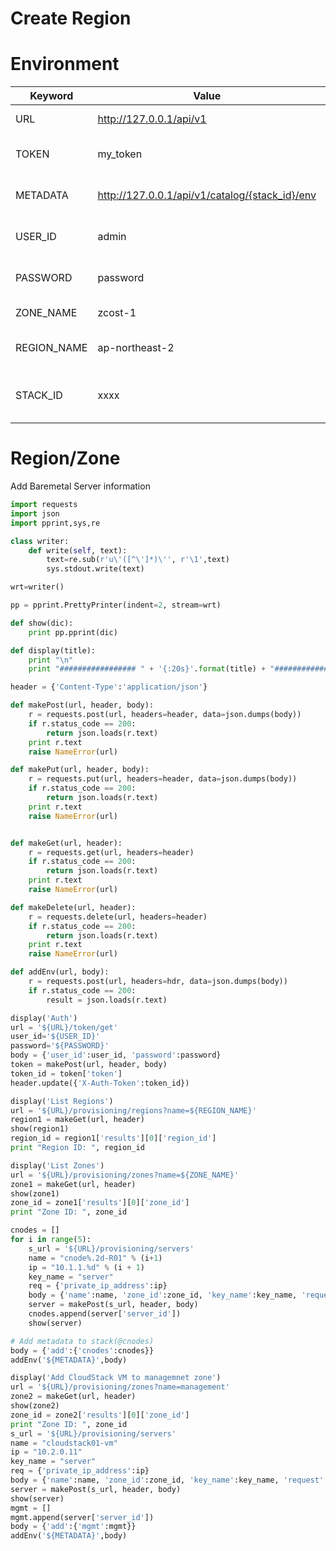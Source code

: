 # Create Region

# Environment

Keyword | Value | Description
----    | ----  | ----
URL     | http://127.0.0.1/api/v1 | URL for request
TOKEN   | my_token              | Token for API (must be overrided)
METADATA      | http://127.0.0.1/api/v1/catalog/{stack_id}/env | Environment URL for stack
USER_ID | admin  | user_id of Orchestra account
PASSWORD| password | password of Orchestra account
ZONE_NAME| zcost-1  | Zone name for servers
REGION_NAME  | ap-northeast-2    | Region name for Provisioning
STACK_ID    | xxxx              | StackID is automatically overrided by system

# Region/Zone

Add Baremetal Server information

~~~python
import requests
import json
import pprint,sys,re

class writer:
    def write(self, text):
        text=re.sub(r'u\'([^\']*)\'', r'\1',text)
        sys.stdout.write(text)

wrt=writer()

pp = pprint.PrettyPrinter(indent=2, stream=wrt)

def show(dic):
    print pp.pprint(dic)

def display(title):
    print "\n"
    print "################# " + '{:20s}'.format(title) + "##############"

header = {'Content-Type':'application/json'}

def makePost(url, header, body):
    r = requests.post(url, headers=header, data=json.dumps(body))
    if r.status_code == 200:
        return json.loads(r.text)
    print r.text
    raise NameError(url)

def makePut(url, header, body):
    r = requests.put(url, headers=header, data=json.dumps(body))
    if r.status_code == 200:
        return json.loads(r.text)
    print r.text
    raise NameError(url)


def makeGet(url, header):
    r = requests.get(url, headers=header)
    if r.status_code == 200:
        return json.loads(r.text)
    print r.text
    raise NameError(url)

def makeDelete(url, header):
    r = requests.delete(url, headers=header)
    if r.status_code == 200:
        return json.loads(r.text)
    print r.text
    raise NameError(url)

def addEnv(url, body):
    r = requests.post(url, headers=hdr, data=json.dumps(body))
    if r.status_code == 200:
        result = json.loads(r.text)

display('Auth')
url = '${URL}/token/get'
user_id='${USER_ID}'
password='${PASSWORD}'
body = {'user_id':user_id, 'password':password}
token = makePost(url, header, body)
token_id = token['token']
header.update({'X-Auth-Token':token_id})

display('List Regions')
url = '${URL}/provisioning/regions?name=${REGION_NAME}'
region1 = makeGet(url, header)
show(region1)
region_id = region1['results'][0]['region_id']
print "Region ID: ", region_id

display('List Zones')
url = '${URL}/provisioning/zones?name=${ZONE_NAME}' 
zone1 = makeGet(url, header)
show(zone1)
zone_id = zone1['results'][0]['zone_id']
print "Zone ID: ", zone_id

cnodes = []
for i in range(5):
    s_url = '${URL}/provisioning/servers'
    name = "cnode%.2d-R01" % (i+1)
    ip = "10.1.1.%d" % (i + 1)
    key_name = "server"
    req = {'private_ip_address':ip}
    body = {'name':name, 'zone_id':zone_id, 'key_name':key_name, 'request':req}
    server = makePost(s_url, header, body)
    cnodes.append(server['server_id'])
    show(server)

# Add metadata to stack(@cnodes)
body = {'add':{'cnodes':cnodes}}
addEnv('${METADATA}',body)

display('Add CloudStack VM to managemnet zone')
url = '${URL}/provisioning/zones?name=management'
zone2 = makeGet(url, header)
show(zone2)
zone_id = zone2['results'][0]['zone_id']
print "Zone ID: ", zone_id
s_url = '${URL}/provisioning/servers'
name = "cloudstack01-vm"
ip = "10.2.0.11"
key_name = "server"
req = {'private_ip_address':ip}
body = {'name':name, 'zone_id':zone_id, 'key_name':key_name, 'request':req}
server = makePost(s_url, header, body)
show(server)
mgmt = []
mgmt.append(server['server_id'])
body = {'add':{'mgmt':mgmt}}
addEnv('${METADATA}',body)

~~~
